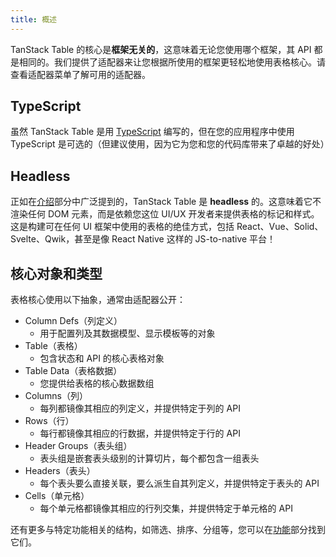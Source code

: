 ```yaml
---
title: 概述
---
```


TanStack Table 的核心是**框架无关的**，这意味着无论您使用哪个框架，其 API 都是相同的。我们提供了适配器来让您根据所使用的框架更轻松地使用表格核心。请查看适配器菜单了解可用的适配器。

## TypeScript

虽然 TanStack Table 是用 [TypeScript](https://www.typescriptlang.org/) 编写的，但在您的应用程序中使用 TypeScript 是可选的（但建议使用，因为它为您和您的代码库带来了卓越的好处）

## Headless

正如在[介绍](../introduction.md)部分中广泛提到的，TanStack Table 是 **headless** 的。这意味着它不渲染任何 DOM 元素，而是依赖您这位 UI/UX 开发者来提供表格的标记和样式。这是构建可在任何 UI 框架中使用的表格的绝佳方式，包括 React、Vue、Solid、Svelte、Qwik，甚至是像 React Native 这样的 JS-to-native 平台！

## 核心对象和类型

表格核心使用以下抽象，通常由适配器公开：

- Column Defs（列定义）
  - 用于配置列及其数据模型、显示模板等的对象
- Table（表格）
  - 包含状态和 API 的核心表格对象
- Table Data（表格数据）
  - 您提供给表格的核心数据数组
- Columns（列）
  - 每列都镜像其相应的列定义，并提供特定于列的 API
- Rows（行）
  - 每行都镜像其相应的行数据，并提供特定于行的 API
- Header Groups（表头组）
  - 表头组是嵌套表头级别的计算切片，每个都包含一组表头
- Headers（表头）
  - 每个表头要么直接关联，要么派生自其列定义，并提供特定于表头的 API
- Cells（单元格）
  - 每个单元格都镜像其相应的行列交集，并提供特定于单元格的 API

还有更多与特定功能相关的结构，如筛选、排序、分组等，您可以在[功能](../guide/features.md)部分找到它们。